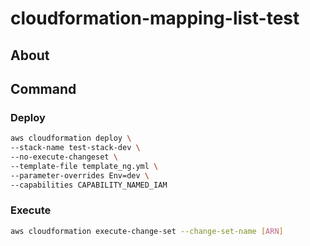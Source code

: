 # cloudformation-mapping-list-test

## About

## Command

### Deploy

```bash
aws cloudformation deploy \
--stack-name test-stack-dev \
--no-execute-changeset \
--template-file template_ng.yml \
--parameter-overrides Env=dev \
--capabilities CAPABILITY_NAMED_IAM
```

### Execute

```bash
aws cloudformation execute-change-set --change-set-name [ARN]
```
